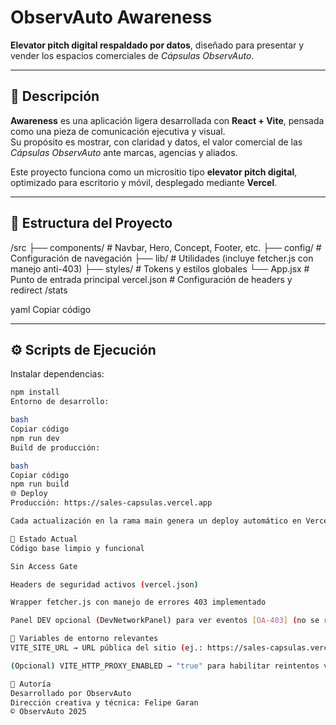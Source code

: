 # ObservAuto Awareness

**Elevator pitch digital respaldado por datos**, diseñado para presentar y vender los espacios comerciales de *Cápsulas ObservAuto*.

---

## 🚀 Descripción
**Awareness** es una aplicación ligera desarrollada con **React + Vite**, pensada como una pieza de comunicación ejecutiva y visual.  
Su propósito es mostrar, con claridad y datos, el valor comercial de las *Cápsulas ObservAuto* ante marcas, agencias y aliados.

Este proyecto funciona como un micrositio tipo **elevator pitch digital**, optimizado para escritorio y móvil, desplegado mediante **Vercel**.

---

## 🧩 Estructura del Proyecto
/src
├── components/ # Navbar, Hero, Concept, Footer, etc.
├── config/ # Configuración de navegación
├── lib/ # Utilidades (incluye fetcher.js con manejo anti-403)
├── styles/ # Tokens y estilos globales
└── App.jsx # Punto de entrada principal
vercel.json # Configuración de headers y redirect /stats

yaml
Copiar código

---

## ⚙️ Scripts de Ejecución
Instalar dependencias:
```bash
npm install
Entorno de desarrollo:

bash
Copiar código
npm run dev
Build de producción:

bash
Copiar código
npm run build
🌐 Deploy
Producción: https://sales-capsulas.vercel.app

Cada actualización en la rama main genera un deploy automático en Vercel.

🧭 Estado Actual
Código base limpio y funcional

Sin Access Gate

Headers de seguridad activos (vercel.json)

Wrapper fetcher.js con manejo de errores 403 implementado

Panel DEV opcional (DevNetworkPanel) para ver eventos [OA-403] (no se renderiza en producción)

🔧 Variables de entorno relevantes
VITE_SITE_URL → URL pública del sitio (ej.: https://sales-capsulas.vercel.app) para construir URLs absolutas en producción.

(Opcional) VITE_HTTP_PROXY_ENABLED → "true" para habilitar reintentos vía proxy en fetchClient cuando corresponda.

👤 Autoría
Desarrollado por ObservAuto
Dirección creativa y técnica: Felipe Garan
© ObservAuto 2025